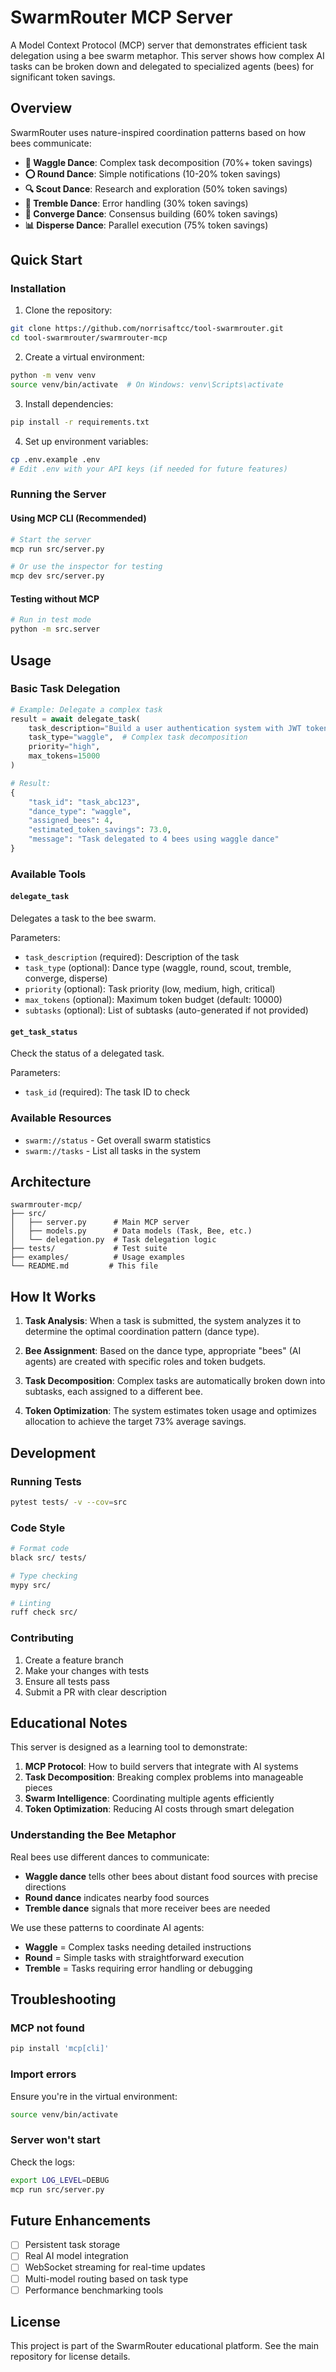 # SwarmRouter MCP Server

A Model Context Protocol (MCP) server that demonstrates efficient task delegation using a bee swarm metaphor. This server shows how complex AI tasks can be broken down and delegated to specialized agents (bees) for significant token savings.

## Overview

SwarmRouter uses nature-inspired coordination patterns based on how bees communicate:

- **🕺 Waggle Dance**: Complex task decomposition (70%+ token savings)
- **⭕ Round Dance**: Simple notifications (10-20% token savings)
- **🔍 Scout Dance**: Research and exploration (50% token savings)
- **🚨 Tremble Dance**: Error handling (30% token savings)
- **🤝 Converge Dance**: Consensus building (60% token savings)
- **📊 Disperse Dance**: Parallel execution (75% token savings)

## Quick Start

### Installation

1. Clone the repository:
```bash
git clone https://github.com/norrisaftcc/tool-swarmrouter.git
cd tool-swarmrouter/swarmrouter-mcp
```

2. Create a virtual environment:
```bash
python -m venv venv
source venv/bin/activate  # On Windows: venv\Scripts\activate
```

3. Install dependencies:
```bash
pip install -r requirements.txt
```

4. Set up environment variables:
```bash
cp .env.example .env
# Edit .env with your API keys (if needed for future features)
```

### Running the Server

#### Using MCP CLI (Recommended)

```bash
# Start the server
mcp run src/server.py

# Or use the inspector for testing
mcp dev src/server.py
```

#### Testing without MCP

```bash
# Run in test mode
python -m src.server
```

## Usage

### Basic Task Delegation

```python
# Example: Delegate a complex task
result = await delegate_task(
    task_description="Build a user authentication system with JWT tokens",
    task_type="waggle",  # Complex task decomposition
    priority="high",
    max_tokens=15000
)

# Result:
{
    "task_id": "task_abc123",
    "dance_type": "waggle",
    "assigned_bees": 4,
    "estimated_token_savings": 73.0,
    "message": "Task delegated to 4 bees using waggle dance"
}
```

### Available Tools

#### `delegate_task`
Delegates a task to the bee swarm.

Parameters:
- `task_description` (required): Description of the task
- `task_type` (optional): Dance type (waggle, round, scout, tremble, converge, disperse)
- `priority` (optional): Task priority (low, medium, high, critical)
- `max_tokens` (optional): Maximum token budget (default: 10000)
- `subtasks` (optional): List of subtasks (auto-generated if not provided)

#### `get_task_status`
Check the status of a delegated task.

Parameters:
- `task_id` (required): The task ID to check

### Available Resources

- `swarm://status` - Get overall swarm statistics
- `swarm://tasks` - List all tasks in the system

## Architecture

```
swarmrouter-mcp/
├── src/
│   ├── server.py      # Main MCP server
│   ├── models.py      # Data models (Task, Bee, etc.)
│   └── delegation.py  # Task delegation logic
├── tests/             # Test suite
├── examples/          # Usage examples
└── README.md         # This file
```

## How It Works

1. **Task Analysis**: When a task is submitted, the system analyzes it to determine the optimal coordination pattern (dance type).

2. **Bee Assignment**: Based on the dance type, appropriate "bees" (AI agents) are created with specific roles and token budgets.

3. **Task Decomposition**: Complex tasks are automatically broken down into subtasks, each assigned to a different bee.

4. **Token Optimization**: The system estimates token usage and optimizes allocation to achieve the target 73% average savings.

## Development

### Running Tests

```bash
pytest tests/ -v --cov=src
```

### Code Style

```bash
# Format code
black src/ tests/

# Type checking
mypy src/

# Linting
ruff check src/
```

### Contributing

1. Create a feature branch
2. Make your changes with tests
3. Ensure all tests pass
4. Submit a PR with clear description

## Educational Notes

This server is designed as a learning tool to demonstrate:

1. **MCP Protocol**: How to build servers that integrate with AI systems
2. **Task Decomposition**: Breaking complex problems into manageable pieces
3. **Swarm Intelligence**: Coordinating multiple agents efficiently
4. **Token Optimization**: Reducing AI costs through smart delegation

### Understanding the Bee Metaphor

Real bees use different dances to communicate:
- **Waggle dance** tells other bees about distant food sources with precise directions
- **Round dance** indicates nearby food sources
- **Tremble dance** signals that more receiver bees are needed

We use these patterns to coordinate AI agents:
- **Waggle** = Complex tasks needing detailed instructions
- **Round** = Simple tasks with straightforward execution
- **Tremble** = Tasks requiring error handling or debugging

## Troubleshooting

### MCP not found
```bash
pip install 'mcp[cli]'
```

### Import errors
Ensure you're in the virtual environment:
```bash
source venv/bin/activate
```

### Server won't start
Check the logs:
```bash
export LOG_LEVEL=DEBUG
mcp run src/server.py
```

## Future Enhancements

- [ ] Persistent task storage
- [ ] Real AI model integration
- [ ] WebSocket streaming for real-time updates
- [ ] Multi-model routing based on task type
- [ ] Performance benchmarking tools

## License

This project is part of the SwarmRouter educational platform. See the main repository for license details.